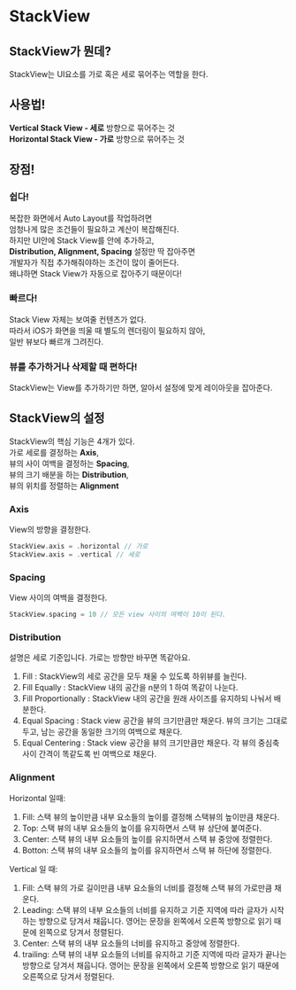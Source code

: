 # StackView

## StackView가 뭔데?
StackView는 UI요소를 가로 혹은 세로 묶어주는 역할을 한다.        

## 사용법!
<b>Vertical Stack View - 세로</b> 방향으로 묶어주는 것       
<b>Horizontal Stack View - 가로</b> 방향으로 묶어주는 것

## 장점!
### 쉽다!
복잡한 화면에서 Auto Layout를 작업하려면     
엄청나게 많은 조건들이 필요하고 계산이 복잡해진다.      
하지만 UI안에 Stack View를 안에 추가하고,        
<b>Distribution, Alignment, Spacing</b> 설정만 딱 잡아주면      
개발자가 직접 추가해줘야하는 조건이 많이 줄어든다.      
왜냐하면 Stack View가 자동으로 잡아주기 때문이다!

           
### 빠르다!
Stack View 자체는 보여줄 컨텐츠가 없다.       
따라서 iOS가 화면을 띄울 때 별도의 렌더링이 필요하지 않아,         
일반 뷰보다 빠르개 그려진다.        

### 뷰를 추가하거나 삭제할 때 편하다!
StackView는 View를 추가하기만 하면, 알아서 설정에 맞게 레이아웃을 잡아준다.           

## StackView의 설정
StackView의 핵심 기능은 4개가 있다.     
가로 세로를 결정하는 <b>Axis</b>,          
뷰의 사이 여백을 결정하는 <b>Spacing</b>,        
뷰의 크기 배분을 하는 <b>Distribution</b>,      
뷰의 위치를 정렬하는 <b>Alignment</b>      

### Axis
View의 방향을 결정한다.     
```swift
StackView.axis = .horizontal // 가로    
StackView.axis = .vertical // 세로
```

### Spacing
View 사이의 여백을 결정한다.
```swift
StackView.spacing = 10 // 모든 view 사이의 여백이 10이 된다.
```

### Distribution
설명은 세로 기준입니다. 가로는 방향만 바꾸면 똑같아요.
1. Fill : StackView의 세로 공간을 모두 채울 수 있도록 하위뷰를 늘린다.
2. Fill Equally : StackView 내의 공간을 n분의 1 하여 똑같이 나눈다.
3. Fill Proportionally : StackView 내의 공간을 원래 사이즈를 유지하되 나눠서 배분한다.
4. Equal Spacing :  Stack view 공간을 뷰의 크기만큼만 채운다. 뷰의 크기는 그대로 두고, 남는 공간을 동일한 크기의 여백으로 채운다.
5. Equal Centering : Stack view 공간을 뷰의 크기만큼만 채운다. 각 뷰의 중심축 사이 간격이 똑같도록 빈 여백으로 채운다.

### Alignment
Horizontal 일때:
1. Fill: 스택 뷰의 높이만큼 내부 요소들의 높이를 결정해 스택뷰의 높이만큼 채운다.
2. Top: 스택 뷰의 내부 요소들의 높이를 유지하면서 스택 뷰 상단에 붙여준다.
3. Center: 스택 뷰의 내부 요소들의 높이를 유지하면서 스택 뷰 중앙에 정렬한다.
4. Botton: 스택 뷰의 내부 요소들의 높이를 유지하면서 스택 뷰 하단에 정렬한다.

Vertical 일 때:
1. Fill: 스택 뷰의 가로 길이만큼 내부 요소들의 너비를 결정해 스택 뷰의 가로만큼 채운다.
2. Leading: 스택 뷰의 내부 요소들의 너비를 유지하고 기준 지역에 따라 글자가 시작하는 방향으로 당겨서 채웁니다. 영어는 문장을 왼쪽에서 오른쪽 방향으로 읽기 때문에 왼쪽으로 당겨서 정렬된다.
3. Center: 스택 뷰의 내부 요소들의 너비를 유지하고 중앙에 정렬한다.
4. trailing: 스택 뷰의 내부 요소들의 너비를 유지하고 기준 지역에 따라 글자가 끝나는 방향으로 당겨서 채웁니다. 영어는 문장을 왼쪽에서 오른쪽 방향으로 읽기 때문에 오른쪽으로 당겨서 정렬된다.